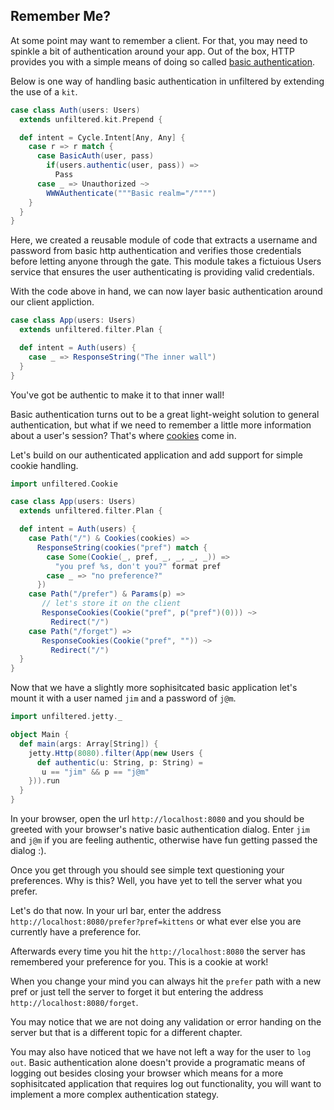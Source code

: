 Remember Me?
------------

At some point may want to remember a client. For that, you may need to spinkle a bit of authentication around your app. Out of the box, HTTP provides you with a simple means of doing so called [basic authentication](http://en.wikipedia.org/wiki/Basic_access_authentication).

Below is one way of handling basic authentication in unfiltered by extending the use of a `kit`.

```scala
case class Auth(users: Users)
  extends unfiltered.kit.Prepend {

  def intent = Cycle.Intent[Any, Any] {
    case r => r match {
      case BasicAuth(user, pass)
        if(users.authentic(user, pass)) =>
          Pass
      case _ => Unauthorized ~>
        WWWAuthenticate("""Basic realm="/"""")
    }
  }
}
```

Here, we created a reusable module of code that extracts a username and password from basic http authentication and verifies those credentials before letting anyone through the gate.
This module takes a fictuious Users service that ensures the user authenticating is providing valid credentials.

With the code above in hand, we can now layer basic authentication around our client appliction.

```scala
case class App(users: Users)
  extends unfiltered.filter.Plan {

  def intent = Auth(users) {
    case _ => ResponseString("The inner wall")
  }
}
```

You've got be authentic to make it to that inner wall!

Basic authentication turns out to be a great light-weight solution to general authentication, but what if we need to remember a little more information about a user's session? That's where [cookies](http://en.wikipedia.org/wiki/HTTP_cookie) come in.

Let's build on our authenticated application and add support for simple cookie handling.

```scala
import unfiltered.Cookie

case class App(users: Users)
  extends unfiltered.filter.Plan {

  def intent = Auth(users) {
    case Path("/") & Cookies(cookies) =>
      ResponseString(cookies("pref") match {
        case Some(Cookie(_, pref, _, _, _, _)) =>
          "you pref %s, don't you?" format pref
        case _ => "no preference?"
      })
    case Path("/prefer") & Params(p) =>
       // let's store it on the client
       ResponseCookies(Cookie("pref", p("pref")(0))) ~>
         Redirect("/")
    case Path("/forget") =>
       ResponseCookies(Cookie("pref", "")) ~>
         Redirect("/")
  }
}
```

Now that we have a slightly more sophisitcated basic application let's mount it with a user named `jim` and a password of `j@m`.

```scala
import unfiltered.jetty._

object Main {
  def main(args: Array[String]) {
    jetty.Http(8080).filter(App(new Users {
      def authentic(u: String, p: String) =
       u == "jim" && p == "j@m"
    })).run
  }
}
```

In your browser, open the url `http://localhost:8080` and you should be greeted with your browser's native basic authentication dialog. Enter `jim` and `j@m` if you are feeling authentic, otherwise have fun getting passed the dialog :).

Once you get through you should see simple text questioning your preferences. Why is this? Well, you have yet to tell the server what you prefer.

Let's do that now. In your url bar, enter the address `http://localhost:8080/prefer?pref=kittens` or what ever else you are currently have a preference for.

Afterwards every time you hit the `http://localhost:8080` the server has remembered your preference for you. This is a cookie at work!

When you change your mind you can always hit the `prefer` path with a new pref or just tell the server to forget it but entering the address `http://localhost:8080/forget`.

You may notice that we are not doing any validation or error handing on the server but that is a different topic for a different chapter.

You may also have noticed that we have not left a way for the user to `log out`. Basic authentication alone doesn't provide a programatic means of logging out besides closing your browser which means for a more sophisitcated application that requires log out functionality, you will want to implement a more complex authentication stategy.
